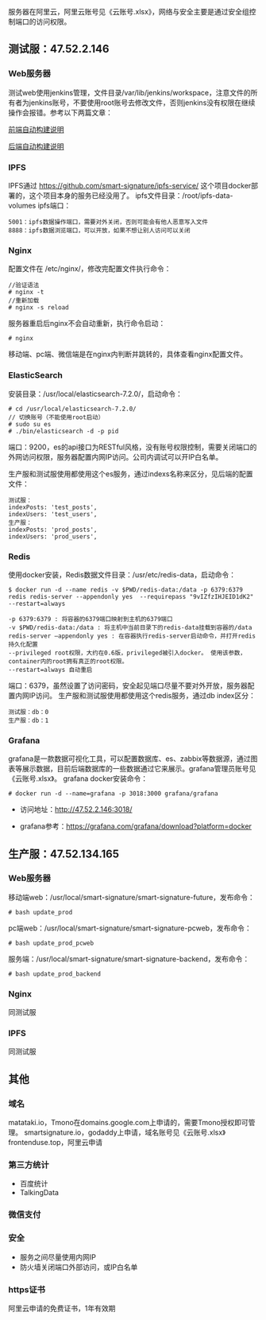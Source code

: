 服务器在阿里云，阿里云账号见《云账号.xlsx》，网络与安全主要是通过安全组控制端口的访问权限。

## 测试服：47.52.2.146
### Web服务器
测试web使用jenkins管理，文件目录/var/lib/jenkins/workspace，注意文件的所有者为jenkins账号，不要使用root账号去修改文件，否则jenkins没有权限在继续操作会报错。参考以下两篇文章：

[前端自动构建说明](https://andoromeda.coding.net/p/smart-signature-future/wiki/158)

[后端自动构建说明](https://andoromeda.coding.net/p/smart-signature-future/wiki/159)

### IPFS
IPFS通过 https://github.com/smart-signature/ipfs-service/ 这个项目docker部署的，这个项目本身的服务已经没用了。
ipfs文件目录：/root/ipfs-data-volumes
ipfs端口：
```
5001：ipfs数据操作端口，需要对外关闭，否则可能会有他人恶意写入文件
8888：ipfs数据浏览端口，可以开放，如果不想让别人访问可以关闭
```

### Nginx
配置文件在 /etc/nginx/，修改完配置文件执行命令：
```
//验证语法
# nginx -t
//重新加载
# nginx -s reload
```
服务器重启后nginx不会自动重新，执行命令启动：
```
# nginx
```
移动端、pc端、微信端是在nginx内判断并跳转的，具体查看nginx配置文件。

### ElasticSearch
安装目录：/usr/local/elasticsearch-7.2.0/，启动命令：
```
# cd /usr/local/elasticsearch-7.2.0/
// 切换账号（不能使用root启动）
# sudo su es
# ./bin/elasticsearch -d -p pid
```
端口：9200，es的api接口为RESTful风格，没有账号权限控制，需要关闭端口的外网访问权限，服务器配置内网IP访问。公司内调试可以开IP白名单。

生产服和测试服使用都使用这个es服务，通过indexs名称来区分，见后端的配置文件：
```
测试服：
indexPosts: 'test_posts',
indexUsers: 'test_users',
生产服：
indexPosts: 'prod_posts',
indexUsers: 'prod_users',
```

### Redis
使用docker安装，Redis数据文件目录：/usr/etc/redis-data，启动命令：
```
$ docker run -d --name redis -v $PWD/redis-data:/data -p 6379:6379 redis redis-server --appendonly yes  --requirepass "9vIZfzIHJEID1dK2" --restart=always

-p 6379:6379 : 将容器的6379端口映射到主机的6379端口
-v $PWD/redis-data:/data : 将主机中当前目录下的redis-data挂载到容器的/data
redis-server –appendonly yes : 在容器执行redis-server启动命令，并打开redis持久化配置
--privileged root权限，大约在0.6版，privileged被引入docker。 使用该参数，container内的root拥有真正的root权限。 
--restart=always 自动重启
```
端口：6379，虽然设置了访问密码，安全起见端口尽量不要对外开放，服务器配置内网IP访问。
生产服和测试服使用都使用这个redis服务，通过db index区分：
```
测试服：db：0
生产服：db：1
```

### Grafana
grafana是一款数据可视化工具，可以配置数据库、es、zabbix等数据源，通过图表等展示数据，目前后端数据库的一些数据通过它来展示。grafana管理员账号见《云账号.xlsx》。
grafana docker安装命令：
```
# docker run -d --name=grafana -p 3018:3000 grafana/grafana 
```
- 访问地址：http://47.52.2.146:3018/

- grafana参考：https://grafana.com/grafana/download?platform=docker



## 生产服：47.52.134.165
### Web服务器
移动端web：/usr/local/smart-signature/smart-signature-future，发布命令：
```
# bash update_prod
```
pc端web：/usr/local/smart-signature/smart-signature-pcweb，发布命令：
```
# bash update_prod_pcweb
```
服务端：/usr/local/smart-signature/smart-signature-backend，发布命令：
```
# bash update_prod_backend
```

### Nginx
同测试服

### IPFS
同测试服


## 其他
### 域名
matataki.io，Tmono在domains.google.com上申请的，需要Tmono授权即可管理。
smartsignature.io，godaddy上申请，域名账号见《云账号.xlsx》
frontenduse.top，阿里云申请

### 第三方统计
- 百度统计
- TalkingData

### 微信支付

### 安全
- 服务之间尽量使用内网IP
- 防火墙关闭端口外部访问，或IP白名单

### https证书
阿里云申请的免费证书，1年有效期





